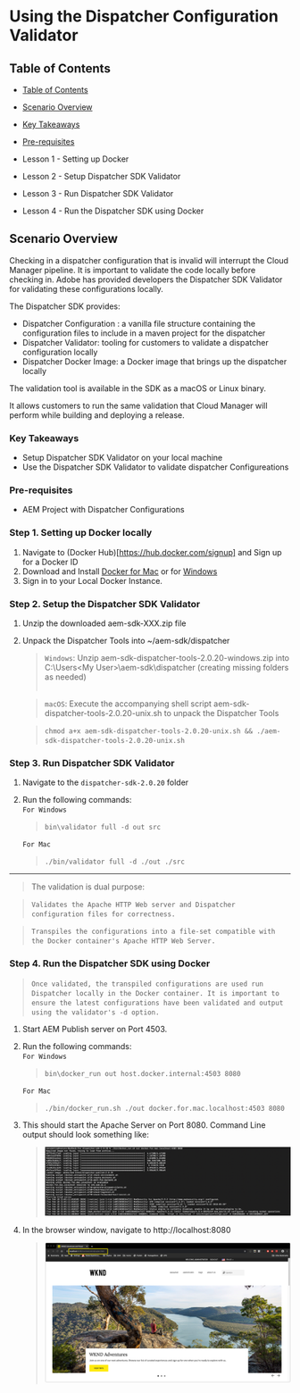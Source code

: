 # Using the Dispatcher Configuration Validator

## Table of Contents

  
  - [Table of Contents](#table-of-contents)
  - [Scenario Overview](#scenario-overview)
  - [Key Takeaways](#key-takeaways)
 - [Pre-requisites](#pre-requisites)
 
  - Lesson 1 - Setting up Docker
  - Lesson 2 - Setup Dispatcher SDK Validator
  - Lesson 3 - Run Dispatcher SDK Validator
  - Lesson 4 -  Run the Dispatcher SDK using Docker


## Scenario Overview

Checking in a dispatcher configuration that is invalid will interrupt the Cloud Manager pipeline. It is important to validate the code locally before checking in. Adobe has provided developers the Dispatcher SDK Validator for validating these configurations locally.

The Dispatcher SDK provides:

* Dispatcher Configuration : a vanilla file structure containing the configuration files to include in a maven project for the dispatcher
* Dispatcher Validator: tooling for customers to validate a dispatcher configuration locally
* Dispatcher Docker Image: a Docker image that brings up the dispatcher locally

The validation tool is available in the SDK as a macOS or Linux binary.

It allows customers to run the same validation that Cloud Manager will perform while building and deploying a release.

### Key Takeaways

* Setup Dispatcher SDK Validator on your local machine
* Use the Dispatcher SDK Validator to validate dispatcher Configureations


### Pre-requisites

* AEM Project with Dispatcher Configurations

### Step 1. Setting up Docker locally

1. Navigate to (Docker Hub)[https://hub.docker.com/signup] and Sign up for a Docker ID
2. Download and Install [Docker for Mac](https://download.docker.com/mac/stable/Docker.dmg) or for [Windows](https://download.docker.com/win/stable/Docker%20Desktop%20Installer.exe)
3. Sign in to your Local Docker Instance.

### Step 2. Setup the Dispatcher SDK Validator

1. Unzip the downloaded aem-sdk-XXX.zip file
2. Unpack the Dispatcher Tools into ~/aem-sdk/dispatcher
    > ` Windows `: Unzip aem-sdk-dispatcher-tools-2.0.20-windows.zip into C:\Users\<My User>\aem-sdk\dispatcher (creating missing folders as needed) <br><br>

    > ` macOS `: Execute the accompanying shell script aem-sdk-dispatcher-tools-2.0.20-unix.sh to unpack the Dispatcher Tools
    
     > ``` chmod a+x aem-sdk-dispatcher-tools-2.0.20-unix.sh && ./aem-sdk-dispatcher-tools-2.0.20-unix.sh ```


### Step 3. Run Dispatcher SDK Validator
1. Navigate to the ` dispatcher-sdk-2.0.20 ` folder
2. Run the following commands: <br>
`For Windows`<br>
    > `bin\validator full -d out src` <br>

    `For Mac`<br>
    > `./bin/validator full -d ./out ./src`
---
> The validation is dual purpose:<br>

>    `Validates the Apache HTTP Web server and Dispatcher configuration files for correctness.`<br>

>    `Transpiles the configurations into a file-set compatible with the Docker container's Apache HTTP Web Server.`

### Step 4. Run the Dispatcher SDK using Docker

> `Once validated, the transpiled configurations are used run Dispatcher locally in the Docker container. It is important to ensure the latest configurations have been validated and output using the validator's -d option.`


1. Start AEM Publish server on Port 4503.
2. Run the following commands: <br>
`For Windows`<br>
    > `bin\docker_run out host.docker.internal:4503 8080` <br>

    `For Mac`<br>
    > `./bin/docker_run.sh ./out docker.for.mac.localhost:4503 8080`

3. This should start the Apache Server on Port 8080. Command Line output should look something like:
    > ![dispatcher-cli](./validator-terminal.png)

4. In the browser window, navigate to http://localhost:8080
    > ![aem-publish](./aem-publish.png)
